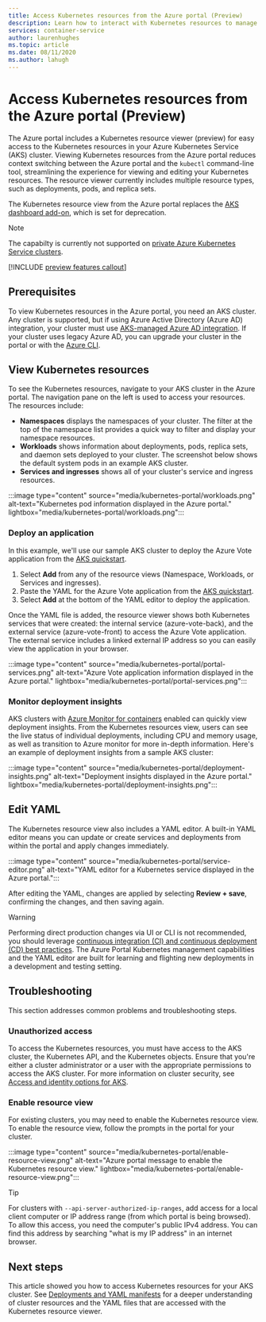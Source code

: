 ```yaml
---
title: Access Kubernetes resources from the Azure portal (Preview)
description: Learn how to interact with Kubernetes resources to manage an Azure Kubernetes Service (AKS) cluster from the Azure portal.
services: container-service
author: laurenhughes
ms.topic: article
ms.date: 08/11/2020
ms.author: lahugh
---
```


# Access Kubernetes resources from the Azure portal (Preview)

The Azure portal includes a Kubernetes resource viewer (preview) for easy access to the Kubernetes resources in your Azure Kubernetes Service (AKS) cluster. Viewing Kubernetes resources from the Azure portal reduces context switching between the Azure portal and the `kubectl` command-line tool, streamlining the experience for viewing and editing your Kubernetes resources. The resource viewer currently includes multiple resource types, such as deployments, pods, and replica sets.

The Kubernetes resource view from the Azure portal replaces the [AKS dashboard add-on][kubernetes-dashboard], which is set for deprecation.

>[!NOTE]
>The capabilty is currently not supported on [private Azure Kubernetes Service clusters](https://docs.microsoft.com/azure/aks/private-clusters).

[!INCLUDE [preview features callout](./includes/preview/preview-callout.md)]

## Prerequisites

To view Kubernetes resources in the Azure portal, you need an AKS cluster. Any cluster is supported, but if using Azure Active Directory (Azure AD) integration, your cluster must use [AKS-managed Azure AD integration][aks-managed-aad]. If your cluster uses legacy Azure AD, you can upgrade your cluster in the portal or with the [Azure CLI][cli-aad-upgrade].

## View Kubernetes resources

To see the Kubernetes resources, navigate to your AKS cluster in the Azure portal. The navigation pane on the left is used to access your resources. The resources include:

- **Namespaces** displays the namespaces of your cluster. The filter at the top of the namespace list provides a quick way to filter and display your namespace resources.
- **Workloads** shows information about deployments, pods, replica sets, and daemon sets deployed to your cluster. The screenshot below shows the default system pods in an example AKS cluster.
- **Services and ingresses** shows all of your cluster's service and ingress resources.

:::image type="content" source="media/kubernetes-portal/workloads.png" alt-text="Kubernetes pod information displayed in the Azure portal." lightbox="media/kubernetes-portal/workloads.png":::

### Deploy an application

In this example, we'll use our sample AKS cluster to deploy the Azure Vote application from the [AKS quickstart][portal-quickstart].

1. Select **Add** from any of the resource views (Namespace, Workloads, or Services and ingresses).
1. Paste the YAML for the Azure Vote application from the [AKS quickstart][portal-quickstart].
1. Select **Add** at the bottom of the YAML editor to deploy the application. 

Once the YAML file is added, the resource viewer shows both Kubernetes services that were created: the internal service (azure-vote-back), and the external service (azure-vote-front) to access the Azure Vote application. The external service includes a linked external IP address so you can easily view the application in your browser.

:::image type="content" source="media/kubernetes-portal/portal-services.png" alt-text="Azure Vote application information displayed in the Azure portal." lightbox="media/kubernetes-portal/portal-services.png":::

### Monitor deployment insights

AKS clusters with [Azure Monitor for containers][enable-monitor] enabled can quickly view deployment insights. From the Kubernetes resources view, users can see the live status of individual deployments, including CPU and memory usage, as well as transition to Azure monitor for more in-depth information. Here's an example of deployment insights from a sample AKS cluster:

:::image type="content" source="media/kubernetes-portal/deployment-insights.png" alt-text="Deployment insights displayed in the Azure portal." lightbox="media/kubernetes-portal/deployment-insights.png":::

## Edit YAML

The Kubernetes resource view also includes a YAML editor. A built-in YAML editor means you can update or create services and deployments from within the portal and apply changes immediately.

:::image type="content" source="media/kubernetes-portal/service-editor.png" alt-text="YAML editor for a Kubernetes service displayed in the Azure portal.":::

After editing the YAML, changes are applied by selecting **Review + save**, confirming the changes, and then saving again.

>[!WARNING]
> Performing direct production changes via UI or CLI is not recommended, you should leverage [continuous integration (CI) and continuous deployment (CD) best practices](kubernetes-action.md). The Azure Portal Kubernetes management capabilities and the YAML editor are built for learning and flighting new deployments in a development and testing setting.

## Troubleshooting

This section addresses common problems and troubleshooting steps.

### Unauthorized access

To access the Kubernetes resources, you must have access to the AKS cluster, the Kubernetes API, and the Kubernetes objects. Ensure that you're either a cluster administrator or a user with the appropriate permissions to access the AKS cluster. For more information on cluster security, see [Access and identity options for AKS][concepts-identity].

### Enable resource view

For existing clusters, you may need to enable the Kubernetes resource view. To enable the resource view, follow the prompts in the portal for your cluster.

:::image type="content" source="media/kubernetes-portal/enable-resource-view.png" alt-text="Azure portal message to enable the Kubernetes resource view." lightbox="media/kubernetes-portal/enable-resource-view.png":::

> [!TIP]
> For clusters with `--api-server-authorized-ip-ranges`, add access for a local client computer or IP address range (from which portal is being browsed). To allow this access, you need the computer's public IPv4 address. You can find this address by searching "what is my IP address" in an internet browser.

## Next steps

This article showed you how to access Kubernetes resources for your AKS cluster. See [Deployments and YAML manifests][deployments] for a deeper understanding of cluster resources and the YAML files that are accessed with the Kubernetes resource viewer.

<!-- LINKS - internal -->
[kubernetes-dashboard]: kubernetes-dashboard.md
[concepts-identity]: concepts-identity.md
[portal-quickstart]: kubernetes-walkthrough-portal.md#run-the-application
[deployments]: concepts-clusters-workloads.md#deployments-and-yaml-manifests
[aks-managed-aad]: managed-aad.md
[cli-aad-upgrade]: managed-aad.md#upgrading-to-aks-managed-azure-ad-integration
[enable-monitor]: ../azure-monitor/insights/container-insights-enable-existing-clusters.md
